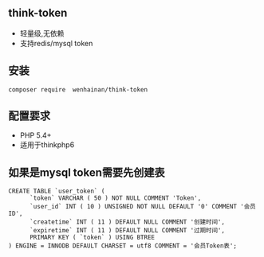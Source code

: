 ## think-token
-  轻量级,无依赖
-  支持redis/mysql token
## 安装 
```shell
composer require  wenhainan/think-token
```


## 配置要求
- PHP 5.4+
- 适用于thinkphp6
## 如果是mysql token需要先创建表
```mysql
CREATE TABLE `user_token` (
      `token` VARCHAR ( 50 ) NOT NULL COMMENT 'Token',
      `user_id` INT ( 10 ) UNSIGNED NOT NULL DEFAULT '0' COMMENT '会员ID',
      `createtime` INT ( 11 ) DEFAULT NULL COMMENT '创建时间',
      `expiretime` INT ( 11 ) DEFAULT NULL COMMENT '过期时间',
      PRIMARY KEY ( `token` ) USING BTREE
) ENGINE = INNODB DEFAULT CHARSET = utf8 COMMENT = '会员Token表';
```
